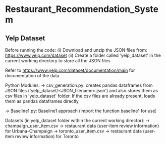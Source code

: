 # Restaurant_Recommendation_System
## Yelp Dataset

Before running the code:
(i) Download and unzip the JSON files from: https://www.yelp.com/dataset
(ii) Create a folder called 'yelp_dataset' in the current working directory to store all the JSON files

Refer to https://www.yelp.com/dataset/documentation/main for documentation of the data

Python Modules:
-> csv_generation.py: creates pandas dataframes from JSON files ('yelp_dataset/<JSON_filename>.json') and also stores them as csv files in 'yelp_dataset' folder. If the csv files are already present, loads them as pandas dataframes directly

-> Baseline1.py: Baseline1 approach (import the function baseline1 for use)

Datasets (in yelp_dataset folder within the current working director):
-> champaign_user_item.csv -> restaurant data (user-item review information) for Urbana-Champaign
-> toronto_user_item.csv -> restaurant data (user-item review information) for Toronto

